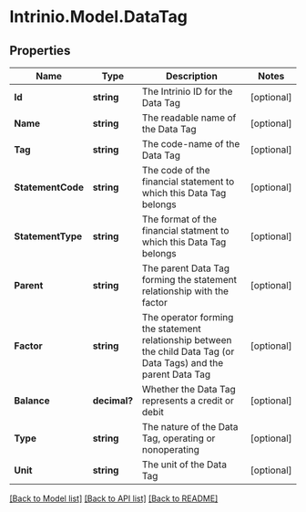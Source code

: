 # Intrinio.Model.DataTag
## Properties

Name | Type | Description | Notes
------------ | ------------- | ------------- | -------------
**Id** | **string** | The Intrinio ID for the Data Tag | [optional] 
**Name** | **string** | The readable name of the Data Tag | [optional] 
**Tag** | **string** | The code-name of the Data Tag | [optional] 
**StatementCode** | **string** | The code of the financial statement to which this Data Tag belongs | [optional] 
**StatementType** | **string** | The format of the financial statment to which this Data Tag belongs | [optional] 
**Parent** | **string** | The parent Data Tag forming the statement relationship with the factor | [optional] 
**Factor** | **string** | The operator forming the statement relationship between the child Data Tag (or Data Tags) and the parent Data Tag | [optional] 
**Balance** | **decimal?** | Whether the Data Tag represents a credit or debit | [optional] 
**Type** | **string** | The nature of the Data Tag, operating or nonoperating | [optional] 
**Unit** | **string** | The unit of the Data Tag | [optional] 

[[Back to Model list]](../README.md#documentation-for-models) [[Back to API list]](../README.md#documentation-for-api-endpoints) [[Back to README]](../README.md)

